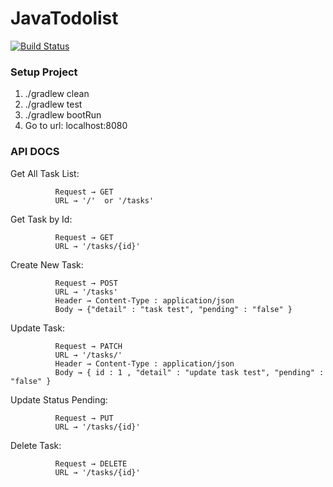 # JavaTodolist
[![Build Status](https://travis-ci.org/iTonzDev/JavaTodolist.svg?branch=master)](https://travis-ci.org/iTonzDev/JavaTodolist)

### Setup Project
1. ./gradlew clean
2. ./gradlew test
3. ./gradlew bootRun
4. Go to url: localhost:8080

### API DOCS
Get All Task List:

              Request → GET
              URL → '/'  or '/tasks'
Get Task by Id:

              Request → GET
              URL → '/tasks/{id}'
Create New Task:

              Request → POST
              URL → '/tasks'
              Header → Content-Type : application/json
              Body → {"detail" : "task test", "pending" : "false" }
Update Task:

              Request → PATCH
              URL → '/tasks/'
              Header → Content-Type : application/json
              Body → { id : 1 , "detail" : "update task test", "pending" : "false" }
Update Status Pending:

              Request → PUT
              URL → '/tasks/{id}'
Delete Task:

              Request → DELETE
              URL → '/tasks/{id}'
